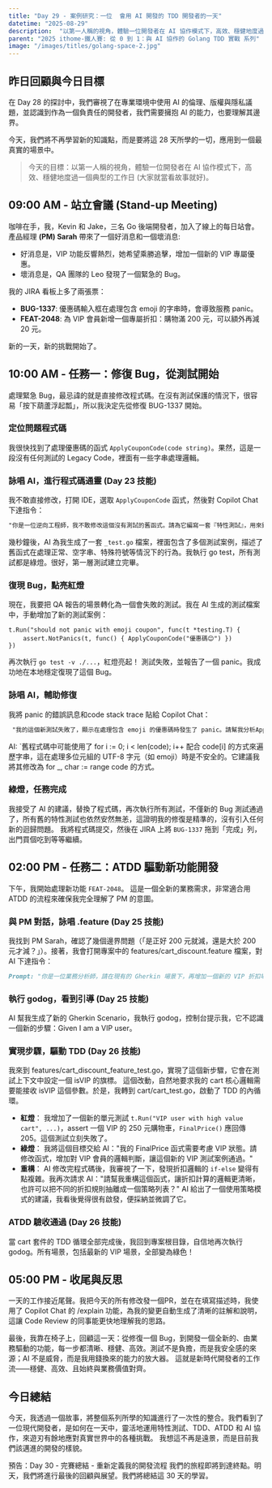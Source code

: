```yaml
---
title: "Day 29 - 案例研究：一位  會用 AI 開發的 TDD 開發者的一天"
datetime: "2025-08-29"
description:  "以第一人稱的視角，體驗一位開發者在 AI 協作模式下，高效、穩健地度過一個典型的工作日 (大家就當看故事就好)。"
parent: "2025 ithome-鐵人賽: 從 0 到 1：與 AI 協作的 Golang TDD 實戰 系列"
image: "/images/titles/golang-space-2.jpg"
---
```


## 昨日回顧與今日目標

在 Day 28 的探討中，我們審視了在專業環境中使用 AI 的倫理、版權與隱私議題，並認識到作為一個負責任的開發者，我們需要擁抱 AI 的能力，也要理解其邊界。

今天，我們將不再學習新的知識點，而是要將這 28 天所學的一切，應用到一個最真實的場景中。

> 今天的目標：以第一人稱的視角，體驗一位開發者在 AI 協作模式下，高效、穩健地度過一個典型的工作日 (大家就當看故事就好)。

## 09:00 AM - 站立會議 (Stand-up Meeting)

咖啡在手，我，Kevin 和 Jake，三名 Go 後端開發者，加入了線上的每日站會。
產品經理 **(PM) Sarah** 帶來了一個好消息和一個壞消息:

- 好消息是，VIP 功能反響熱烈，她希望乘勝追擊，增加一個新的 VIP 專屬優惠。
- 壞消息是，QA 團隊的 Leo 發現了一個緊急的 Bug。

我的 JIRA 看板上多了兩張票：

- **BUG-1337**: 優惠碼輸入框在處理包含 emoji 的字串時，會導致服務 panic。
- **FEAT-2048**: 為 VIP 會員新增一個專屬折扣：購物滿 200 元，可以額外再減 20 元。

新的一天，新的挑戰開始了。

## 10:00 AM - 任務一：修復 Bug，從測試開始

處理緊急 Bug，最忌諱的就是直接修改程式碼。在沒有測試保護的情況下，很容易「按下葫蘆浮起瓢」，所以我決定先從修復 BUG-1337 開始。

### 定位問題程式碼

我很快找到了處理優惠碼的函式 `ApplyCouponCode(code string)`。果然，這是一段沒有任何測試的 Legacy Code，裡面有一些字串處理邏輯。

### 詠唱 AI，進行程式碼通靈 (Day 23 技能)

我不敢直接修改，打開 IDE，選取 `ApplyCouponCode` 函式，然後對 Copilot Chat 下達指令：

```markdown
"你是一位逆向工程師，我不敢修改這個沒有測試的舊函式。請為它編寫一套『特性測試』，用來鎖定它當前的行為。"
```

幾秒鐘後，AI 為我生成了一套 `_test.go` 檔案，裡面包含了多個測試案例，描述了舊函式在處理正常、空字串、特殊符號等情況下的行為。我執行 go test，所有測試都是綠燈。很好，第一層測試建立完畢。

### 復現 Bug，點亮紅燈

現在，我要把 QA 報告的場景轉化為一個會失敗的測試。我在 AI 生成的測試檔案中，手動增加了新的測試案例：

``` golang
t.Run("should not panic with emoji coupon", func(t *testing.T) {
    assert.NotPanics(t, func() { ApplyCouponCode("優惠碼😊") })
})
```

再次執行 `go test -v ./...`，紅燈亮起！ 測試失敗，並報告了一個 panic。我成功地在本地穩定復現了這個 Bug。

### 詠唱 AI，輔助修復

我將 panic 的錯誤訊息和code stack trace 貼給 Copilot Chat：

```markdown
 "我的這個新測試失敗了，顯示在處理包含 emoji 的優惠碼時發生了 panic。請幫我分析ApplyCouponCode函式，並修復這個 Bug，讓它能健壯地處理 Unicode 字元。"
```

AI: `舊程式碼中可能使用了 for i := 0; i < len(code); i++ 配合 code[i] 的方式來遍歷字串，這在處理多位元組的 UTF-8 字元（如 emoji）時是不安全的。它建議我將其修改為 for _, char := range code 的方式。

### 綠燈，任務完成

我接受了 AI 的建議，替換了程式碼，再次執行所有測試，不僅新的 Bug 測試通過了，所有舊的特性測試也依然安然無恙，這證明我的修復是精準的，沒有引入任何新的迴歸問題。
我將程式碼提交，然後在 JIRA 上將 `BUG-1337` 拖到「完成」列，出門買個吃到等等繼續。

## 02:00 PM - 任務二：ATDD 驅動新功能開發

下午，我開始處理新功能 `FEAT-2048`。 這是一個全新的業務需求，非常適合用 ATDD 的流程來確保我完全理解了 PM 的意圖。

### 與 PM 對話，詠唱 .feature (Day 25 技能)

我找到 PM Sarah，確認了幾個邊界問題（「是正好 200 元就減，還是大於 200 元才減？」）。接著，我會打開專案中的 features/cart_discount.feature 檔案，對 AI 下達指令：

```markdown
Prompt: "你是一位業務分析師，請在現有的 Gherkin 場景下，再增加一個新的 VIP 折扣場景：一個 VIP 使用者，購物車總價為 250 元時，經過兩次折扣後（先打九折，再減20），最終價格應為 205 元。"
```

### 執行 godog，看到引導 (Day 25 技能)

AI 幫我生成了新的 Gherkin Scenario，我執行 godog，控制台提示我，它不認識一個新的步驟：Given I am a VIP user。

### 實現步驟，驅動 TDD (Day 26 技能)

我來到 features/cart_discount_feature_test.go，實現了這個新步驟，它會在測試上下文中設定一個 isVIP 的旗標。
這個改動，自然地要求我的 cart 核心邏輯需要能接收 isVIP 這個參數。於是，我轉到 cart/cart_test.go，啟動了 TDD 的內循環。

- **紅燈**： 我增加了一個新的單元測試 `t.Run("VIP user with high value cart", ...)`，assert 一個 VIP 的 250 元購物車，`FinalPrice()` 應回傳 205。這個測試立刻失敗了。
- **綠燈**： 我將這個目標交給 AI："我的 FinalPrice 函式需要考慮 VIP 狀態。請修改函式，增加對 VIP 會員的邏輯判斷，讓這個新的 VIP 測試案例通過。"
- **重構**： AI 修改完程式碼後，我審視了一下，發現折扣邏輯的 `if-else` 變得有點複雜。我再次請求 AI："請幫我重構這個函式，讓折扣計算的邏輯更清晰，也許可以把不同的折扣規則抽離成一個策略列表？" AI 給出了一個使用策略模式的建議，我看後覺得很有啟發，便採納並微調了它。

### ATDD 驗收通過 (Day 26 技能)

當 cart 套件的 TDD 循環全部完成後，我回到專案根目錄，自信地再次執行 godog。所有場景，包括最新的 VIP 場景，全部變為綠色！

## 05:00 PM - 收尾與反思

一天的工作接近尾聲。我把今天的所有修改發一個PR，並在在填寫描述時，我使用了 Copilot Chat 的 /explain 功能，為我的變更自動生成了清晰的註解和說明，這讓 Code Review 的同事能更快地理解我的思路。

最後，我靠在椅子上，回顧這一天：從修復一個 Bug，到開發一個全新的、由業務驅動的功能，每一步都清晰、穩健、高效。測試不是負擔，而是我安全感的來源；AI 不是威脅，而是我用錢換來的能力的放大器。
這就是新時代開發者的工作流——穩健、高效、且始終與業務價值對齊。

## 今日總結

今天，我透過一個故事，將整個系列所學的知識進行了一次性的整合。我們看到了一位現代開發者，是如何在一天中，靈活地運用特性測試、TDD、ATDD 和 AI 協作，來遊刃有餘地應對真實世界中的各種挑戰。
我想這不再是遠景，而是目前我們該邁進的開發的樣貌。

預告：Day 30 - 完賽總結 - 重新定義我的開發流程
我們的旅程即將到達終點。明天，我們將進行最後的回顧與展望。我們將總結這 30 天的學習。